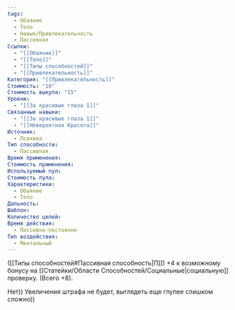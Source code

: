 ```yaml
---
tags:
  - Обаяние
  - Тело
  - Навык/Привлекательность
  - Пассивная
Ссылки:
  - "[[Обаяние]]"
  - "[[Тело]]"
  - "[[Типы способностей]]"
  - "[[Привлекательность]]"
Категория: "[[Привлекательность]]"
Стоимость: "10"
Стоимость выкупа: "15"
Уровни:
  - "[[За красивые глаза 1]]"
Связанные навыки:
  - "[[За красивые глаза 1]]"
  - "[[Невероятная Красота]]"
Источник:
  - Психика
Тип способности:
  - Пассивная
Время применения: 
Стоимость применения: 
Используемый пул: 
Стоимость пула: 
Характеристики:
  - Обаяние
  - Тело
Дальность: 
Шаблон: 
Количество целей: 
Время действия:
  - Пассивно-постоянно
Тип воздействия:
  - Ментальный
---
```

([[Типы способностей#Пассивная способность|П]]) +4 к возможному бонусу на [[Статейки/Области Способностей/Социальные|социальную]] проверку. (Всего +8).

Нет)) Увеличения штрафа не будет, выглядеть еще глупее слишком сложно))